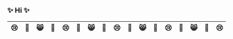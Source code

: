### ✨ Hi ✨

| 😢 | 💜 | 😸 | 🤔 | 😢 | 💜 | 😸 | 🤔 | 😢 | 💜 | 😸 | 🤔 | 😢 | 💜 | 😸 | 🤔 | 😢 | 💜 | 😸 | 🤔 | 😢 | 💜 | 😸 | 🤔 | 😢 | 💜 | 😸 | 🤔 | 😢 | 💜 | 😸 | 🤔 | 😢 | 💜 | 😸 | 🤔 |
| -- | -- | -- | -- | -- | -- | -- | -- | -- | -- | -- | -- | -- | -- | -- | -- | -- | -- | -- | -- | -- | -- | -- | -- | -- | -- | -- | -- | -- | -- | -- | -- | -- | -- | -- | -- |
